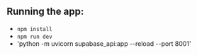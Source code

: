 ## Running the app:
- `npm install`
- `npm run dev`
- 'python -m uvicorn supabase_api:app --reload --port 8001'
